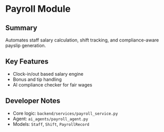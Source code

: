 # Payroll Module

## Summary
Automates staff salary calculation, shift tracking, and compliance-aware payslip generation.

## Key Features
- Clock-in/out based salary engine
- Bonus and tip handling
- AI compliance checker for fair wages

## Developer Notes
- Core logic: `backend/services/payroll_service.py`
- Agent: `ai_agents/payroll_agent.py`
- Models: `Staff`, `Shift`, `PayrollRecord`
